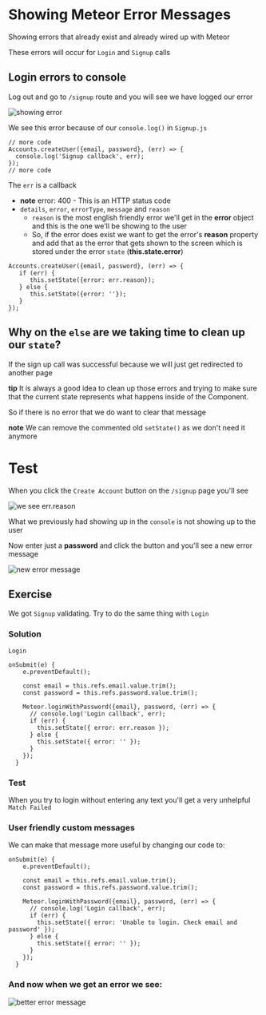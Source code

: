 # Showing Meteor Error Messages
Showing errors that already exist and already wired up with Meteor

These errors will occur for `Login` and `Signup` calls

## Login errors to console
Log out and go to `/signup` route and you will see we have logged our error

![showing error](https://i.imgur.com/CmOyuzj.png)

We see this error because of our `console.log()` in `Signup.js`

```
// more code
Accounts.createUser({email, password}, (err) => {
  console.log('Signup callback', err);
});
// more code
```

The `err` is a callback

* **note** error: 400 - This is an HTTP status code
* `details`, `error`, `errorType`, `message` and `reason`
    - `reason` is the most english friendly error we'll get in the **error** object and this is the one we'll be showing to the user
    - So, if the error does exist we want to get the error's **reason** property and add that as the error that gets shown to the screen which is stored under the error `state` (**this.state.error**)

```
Accounts.createUser({email, password}, (err) => {
   if (err) {
      this.setState({error: err.reason});
   } else {
      this.setState({error: ''});
   }
});
```

## Why on the `else` are we taking time to clean up our `state`?
If the sign up call was successful because we will just get redirected to another page

**tip** It is always a good idea to clean up those errors and trying to make sure that the current state represents what happens inside of the Component. 

So if there is no error that we do want to clear that message

**note** We can remove the commented old `setState()` as we don't need it anymore

# Test
When you click the `Create Account` button on the `/signup` page you'll see

![we see err.reason](https://i.imgur.com/I9ZNnVy.png)

What we previously had showing up in the `console` is not showing up to the user

Now enter just a **password** and click the button and you'll see a new error message

![new error message](https://i.imgur.com/8w80juy.png)

## Exercise
We got `Signup` validating. Try to do the same thing with `Login`

### Solution
`Login`

```
onSubmit(e) {
    e.preventDefault();

    const email = this.refs.email.value.trim();
    const password = this.refs.password.value.trim();

    Meteor.loginWithPassword({email}, password, (err) => {
      // console.log('Login callback', err);
      if (err) {
        this.setState({ error: err.reason });
      } else {
        this.setState({ error: '' });
      }
    });
  }
```

### Test
When you try to login without entering any text you'll get a very unhelpful `Match Failed`

### User friendly custom messages
We can make that message more useful by changing our code to:

```
onSubmit(e) {
    e.preventDefault();

    const email = this.refs.email.value.trim();
    const password = this.refs.password.value.trim();

    Meteor.loginWithPassword({email}, password, (err) => {
      // console.log('Login callback', err);
      if (err) {
        this.setState({ error: 'Unable to login. Check email and password' });
      } else {
        this.setState({ error: '' });
      }
    });
  }
```

### And now when we get an error we see:

![better error message](https://i.imgur.com/pNT6PRo.png)


